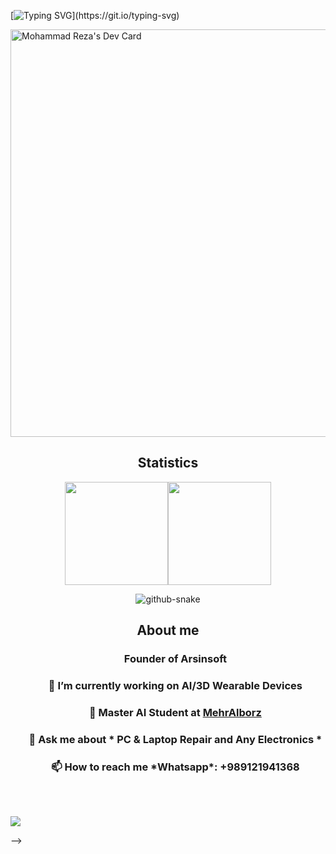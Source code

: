 [![Typing SVG](https://readme-typing-svg.demolab.com?font=Fira+Code&weight=600&size=30&pause=1000&color=6117F7&center=true&vCenter=true&width=600&lines=Hello+there%2C+I'm+MohammadReza!)](https://git.io/typing-svg)


<a href="https://app.daily.dev/arsinshaabani"><img src="https://api.daily.dev/devcards/v2/oyPYtM2f9JzYjAya4o8de.png?type=wide&r=xsm" width="652" alt="Mohammad Reza's Dev Card"/></a>

<h2 align="center" font-weight="bold">Statistics</h2>

<p align="center"><img align="center" height="165px" src="https://raw.githubusercontent.com/ArsinShaabani/ArsinShaabani/blob/main/output/github-stats.svg" /><img align="center" height="165px" src="https://raw.githubusercontent.com/ArsinShaabani/ArsinShaabani/blob/main/output/github-languages.svg" /></p>
<p align="center">
<picture>
  <source media="(prefers-color-scheme: dark)" srcset="https://raw.githubusercontent.com/ArsinShaabani/ArsinShaabani/blob/main/output/github-contribution-grid-snake-dark.svg" />
  <source media="(prefers-color-scheme: light)" srcset="https://raw.githubusercontent.com/ArsinShaabani/ArsinShaabani/blob/main/output/github-contribution-grid-snake-light.svg" />
  <img alt="github-snake" src="https://raw.githubusercontent.com/ArsinShaabani/ArsinShaabani/blob/main/output/github-contribution-grid-snake.svg" />
</picture>
<br>
  
<h2 align="center" font-weight="bold">About me</h2>

<ul>
  <h3 align="center">Founder of Arsinsoft</h3>
  <h3 align="center">🔭 I’m currently working on AI/3D Wearable Devices</h3>
  <h3 align="center">💼 Master AI Student at <a href="https://www.mehralborz.ac.ir">MehrAlborz</a></h3>
  <h3 align="center">💬 Ask me about * PC & Laptop Repair and Any Electronics *</h3>
  <h3 align="center">📫 How to reach me *Whatsapp*: +989121941368</h3>
</ul>

<br>


<h2 align="center"></h2>
<img align="center" src="https://visitor-badge.laobi.icu/badge?page_id=mashb1t.mashb1t.visitor-badge" />


-->
